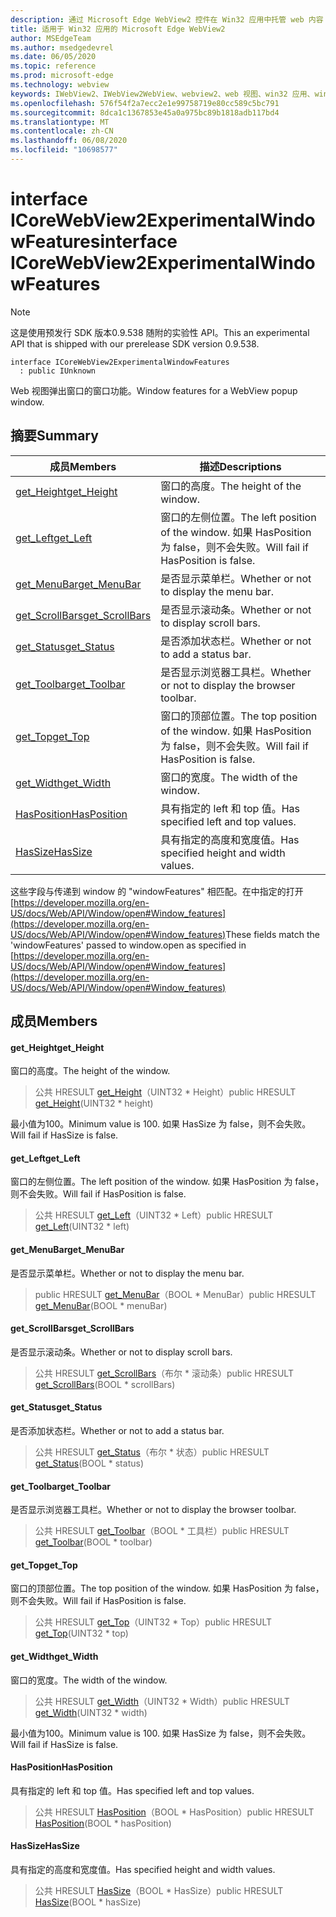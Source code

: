 ```yaml
---
description: 通过 Microsoft Edge WebView2 控件在 Win32 应用中托管 web 内容
title: 适用于 Win32 应用的 Microsoft Edge WebView2
author: MSEdgeTeam
ms.author: msedgedevrel
ms.date: 06/05/2020
ms.topic: reference
ms.prod: microsoft-edge
ms.technology: webview
keywords: IWebView2、IWebView2WebView、webview2、web 视图、win32 应用、win32、edge、ICoreWebView2、ICoreWebView2Controller、浏览器控件、边缘 html
ms.openlocfilehash: 576f54f2a7ecc2e1e99758719e80cc589c5bc791
ms.sourcegitcommit: 8dca1c1367853e45a0a975bc89b1818adb117bd4
ms.translationtype: MT
ms.contentlocale: zh-CN
ms.lasthandoff: 06/08/2020
ms.locfileid: "10698577"
---
```

# <span data-ttu-id="caedf-104">interface ICoreWebView2ExperimentalWindowFeatures</span><span class="sxs-lookup"><span data-stu-id="caedf-104">interface ICoreWebView2ExperimentalWindowFeatures</span></span> 

> [!NOTE]
> <span data-ttu-id="caedf-105">这是使用预发行 SDK 版本0.9.538 随附的实验性 API。</span><span class="sxs-lookup"><span data-stu-id="caedf-105">This an experimental API that is shipped with our prerelease SDK version 0.9.538.</span></span>

```
interface ICoreWebView2ExperimentalWindowFeatures
  : public IUnknown
```

<span data-ttu-id="caedf-106">Web 视图弹出窗口的窗口功能。</span><span class="sxs-lookup"><span data-stu-id="caedf-106">Window features for a WebView popup window.</span></span>

## <span data-ttu-id="caedf-107">摘要</span><span class="sxs-lookup"><span data-stu-id="caedf-107">Summary</span></span>

 <span data-ttu-id="caedf-108">成员</span><span class="sxs-lookup"><span data-stu-id="caedf-108">Members</span></span>                        | <span data-ttu-id="caedf-109">描述</span><span class="sxs-lookup"><span data-stu-id="caedf-109">Descriptions</span></span>
--------------------------------|---------------------------------------------
[<span data-ttu-id="caedf-110">get_Height</span><span class="sxs-lookup"><span data-stu-id="caedf-110">get_Height</span></span>](#get_height) | <span data-ttu-id="caedf-111">窗口的高度。</span><span class="sxs-lookup"><span data-stu-id="caedf-111">The height of the window.</span></span>
[<span data-ttu-id="caedf-112">get_Left</span><span class="sxs-lookup"><span data-stu-id="caedf-112">get_Left</span></span>](#get_left) | <span data-ttu-id="caedf-113">窗口的左侧位置。</span><span class="sxs-lookup"><span data-stu-id="caedf-113">The left position of the window.</span></span> <span data-ttu-id="caedf-114">如果 HasPosition 为 false，则不会失败。</span><span class="sxs-lookup"><span data-stu-id="caedf-114">Will fail if HasPosition is false.</span></span>
[<span data-ttu-id="caedf-115">get_MenuBar</span><span class="sxs-lookup"><span data-stu-id="caedf-115">get_MenuBar</span></span>](#get_menubar) | <span data-ttu-id="caedf-116">是否显示菜单栏。</span><span class="sxs-lookup"><span data-stu-id="caedf-116">Whether or not to display the menu bar.</span></span>
[<span data-ttu-id="caedf-117">get_ScrollBars</span><span class="sxs-lookup"><span data-stu-id="caedf-117">get_ScrollBars</span></span>](#get_scrollbars) | <span data-ttu-id="caedf-118">是否显示滚动条。</span><span class="sxs-lookup"><span data-stu-id="caedf-118">Whether or not to display scroll bars.</span></span>
[<span data-ttu-id="caedf-119">get_Status</span><span class="sxs-lookup"><span data-stu-id="caedf-119">get_Status</span></span>](#get_status) | <span data-ttu-id="caedf-120">是否添加状态栏。</span><span class="sxs-lookup"><span data-stu-id="caedf-120">Whether or not to add a status bar.</span></span>
[<span data-ttu-id="caedf-121">get_Toolbar</span><span class="sxs-lookup"><span data-stu-id="caedf-121">get_Toolbar</span></span>](#get_toolbar) | <span data-ttu-id="caedf-122">是否显示浏览器工具栏。</span><span class="sxs-lookup"><span data-stu-id="caedf-122">Whether or not to display the browser toolbar.</span></span>
[<span data-ttu-id="caedf-123">get_Top</span><span class="sxs-lookup"><span data-stu-id="caedf-123">get_Top</span></span>](#get_top) | <span data-ttu-id="caedf-124">窗口的顶部位置。</span><span class="sxs-lookup"><span data-stu-id="caedf-124">The top position of the window.</span></span> <span data-ttu-id="caedf-125">如果 HasPosition 为 false，则不会失败。</span><span class="sxs-lookup"><span data-stu-id="caedf-125">Will fail if HasPosition is false.</span></span>
[<span data-ttu-id="caedf-126">get_Width</span><span class="sxs-lookup"><span data-stu-id="caedf-126">get_Width</span></span>](#get_width) | <span data-ttu-id="caedf-127">窗口的宽度。</span><span class="sxs-lookup"><span data-stu-id="caedf-127">The width of the window.</span></span>
[<span data-ttu-id="caedf-128">HasPosition</span><span class="sxs-lookup"><span data-stu-id="caedf-128">HasPosition</span></span>](#hasposition) | <span data-ttu-id="caedf-129">具有指定的 left 和 top 值。</span><span class="sxs-lookup"><span data-stu-id="caedf-129">Has specified left and top values.</span></span>
[<span data-ttu-id="caedf-130">HasSize</span><span class="sxs-lookup"><span data-stu-id="caedf-130">HasSize</span></span>](#hassize) | <span data-ttu-id="caedf-131">具有指定的高度和宽度值。</span><span class="sxs-lookup"><span data-stu-id="caedf-131">Has specified height and width values.</span></span>

<span data-ttu-id="caedf-132">这些字段与传递到 window 的 "windowFeatures" 相匹配。在中指定的打开[https://developer.mozilla.org/en-US/docs/Web/API/Window/open#Window_features](https://developer.mozilla.org/en-US/docs/Web/API/Window/open#Window_features)</span><span class="sxs-lookup"><span data-stu-id="caedf-132">These fields match the 'windowFeatures' passed to window.open as specified in [https://developer.mozilla.org/en-US/docs/Web/API/Window/open#Window_features](https://developer.mozilla.org/en-US/docs/Web/API/Window/open#Window_features)</span></span>

## <span data-ttu-id="caedf-133">成员</span><span class="sxs-lookup"><span data-stu-id="caedf-133">Members</span></span>

#### <span data-ttu-id="caedf-134">get_Height</span><span class="sxs-lookup"><span data-stu-id="caedf-134">get_Height</span></span> 

<span data-ttu-id="caedf-135">窗口的高度。</span><span class="sxs-lookup"><span data-stu-id="caedf-135">The height of the window.</span></span>

> <span data-ttu-id="caedf-136">公共 HRESULT [get_Height](#get_height)（UINT32 \* Height）</span><span class="sxs-lookup"><span data-stu-id="caedf-136">public HRESULT [get_Height](#get_height)(UINT32 \* height)</span></span>

<span data-ttu-id="caedf-137">最小值为100。</span><span class="sxs-lookup"><span data-stu-id="caedf-137">Minimum value is 100.</span></span> <span data-ttu-id="caedf-138">如果 HasSize 为 false，则不会失败。</span><span class="sxs-lookup"><span data-stu-id="caedf-138">Will fail if HasSize is false.</span></span>

#### <span data-ttu-id="caedf-139">get_Left</span><span class="sxs-lookup"><span data-stu-id="caedf-139">get_Left</span></span> 

<span data-ttu-id="caedf-140">窗口的左侧位置。</span><span class="sxs-lookup"><span data-stu-id="caedf-140">The left position of the window.</span></span> <span data-ttu-id="caedf-141">如果 HasPosition 为 false，则不会失败。</span><span class="sxs-lookup"><span data-stu-id="caedf-141">Will fail if HasPosition is false.</span></span>

> <span data-ttu-id="caedf-142">公共 HRESULT [get_Left](#get_left)（UINT32 \* Left）</span><span class="sxs-lookup"><span data-stu-id="caedf-142">public HRESULT [get_Left](#get_left)(UINT32 \* left)</span></span>

#### <span data-ttu-id="caedf-143">get_MenuBar</span><span class="sxs-lookup"><span data-stu-id="caedf-143">get_MenuBar</span></span> 

<span data-ttu-id="caedf-144">是否显示菜单栏。</span><span class="sxs-lookup"><span data-stu-id="caedf-144">Whether or not to display the menu bar.</span></span>

> <span data-ttu-id="caedf-145">public HRESULT [get_MenuBar](#get_menubar)（BOOL \* MenuBar）</span><span class="sxs-lookup"><span data-stu-id="caedf-145">public HRESULT [get_MenuBar](#get_menubar)(BOOL \* menuBar)</span></span>

#### <span data-ttu-id="caedf-146">get_ScrollBars</span><span class="sxs-lookup"><span data-stu-id="caedf-146">get_ScrollBars</span></span> 

<span data-ttu-id="caedf-147">是否显示滚动条。</span><span class="sxs-lookup"><span data-stu-id="caedf-147">Whether or not to display scroll bars.</span></span>

> <span data-ttu-id="caedf-148">公共 HRESULT [get_ScrollBars](#get_scrollbars)（布尔 \* 滚动条）</span><span class="sxs-lookup"><span data-stu-id="caedf-148">public HRESULT [get_ScrollBars](#get_scrollbars)(BOOL \* scrollBars)</span></span>

#### <span data-ttu-id="caedf-149">get_Status</span><span class="sxs-lookup"><span data-stu-id="caedf-149">get_Status</span></span> 

<span data-ttu-id="caedf-150">是否添加状态栏。</span><span class="sxs-lookup"><span data-stu-id="caedf-150">Whether or not to add a status bar.</span></span>

> <span data-ttu-id="caedf-151">公共 HRESULT [get_Status](#get_status)（布尔 \* 状态）</span><span class="sxs-lookup"><span data-stu-id="caedf-151">public HRESULT [get_Status](#get_status)(BOOL \* status)</span></span>

#### <span data-ttu-id="caedf-152">get_Toolbar</span><span class="sxs-lookup"><span data-stu-id="caedf-152">get_Toolbar</span></span> 

<span data-ttu-id="caedf-153">是否显示浏览器工具栏。</span><span class="sxs-lookup"><span data-stu-id="caedf-153">Whether or not to display the browser toolbar.</span></span>

> <span data-ttu-id="caedf-154">公共 HRESULT [get_Toolbar](#get_toolbar)（BOOL \* 工具栏）</span><span class="sxs-lookup"><span data-stu-id="caedf-154">public HRESULT [get_Toolbar](#get_toolbar)(BOOL \* toolbar)</span></span>

#### <span data-ttu-id="caedf-155">get_Top</span><span class="sxs-lookup"><span data-stu-id="caedf-155">get_Top</span></span> 

<span data-ttu-id="caedf-156">窗口的顶部位置。</span><span class="sxs-lookup"><span data-stu-id="caedf-156">The top position of the window.</span></span> <span data-ttu-id="caedf-157">如果 HasPosition 为 false，则不会失败。</span><span class="sxs-lookup"><span data-stu-id="caedf-157">Will fail if HasPosition is false.</span></span>

> <span data-ttu-id="caedf-158">公共 HRESULT [get_Top](#get_top)（UINT32 \* Top）</span><span class="sxs-lookup"><span data-stu-id="caedf-158">public HRESULT [get_Top](#get_top)(UINT32 \* top)</span></span>

#### <span data-ttu-id="caedf-159">get_Width</span><span class="sxs-lookup"><span data-stu-id="caedf-159">get_Width</span></span> 

<span data-ttu-id="caedf-160">窗口的宽度。</span><span class="sxs-lookup"><span data-stu-id="caedf-160">The width of the window.</span></span>

> <span data-ttu-id="caedf-161">公共 HRESULT [get_Width](#get_width)（UINT32 \* Width）</span><span class="sxs-lookup"><span data-stu-id="caedf-161">public HRESULT [get_Width](#get_width)(UINT32 \* width)</span></span>

<span data-ttu-id="caedf-162">最小值为100。</span><span class="sxs-lookup"><span data-stu-id="caedf-162">Minimum value is 100.</span></span> <span data-ttu-id="caedf-163">如果 HasSize 为 false，则不会失败。</span><span class="sxs-lookup"><span data-stu-id="caedf-163">Will fail if HasSize is false.</span></span>

#### <span data-ttu-id="caedf-164">HasPosition</span><span class="sxs-lookup"><span data-stu-id="caedf-164">HasPosition</span></span> 

<span data-ttu-id="caedf-165">具有指定的 left 和 top 值。</span><span class="sxs-lookup"><span data-stu-id="caedf-165">Has specified left and top values.</span></span>

> <span data-ttu-id="caedf-166">公共 HRESULT [HasPosition](#hasposition)（BOOL \* HasPosition）</span><span class="sxs-lookup"><span data-stu-id="caedf-166">public HRESULT [HasPosition](#hasposition)(BOOL \* hasPosition)</span></span>

#### <span data-ttu-id="caedf-167">HasSize</span><span class="sxs-lookup"><span data-stu-id="caedf-167">HasSize</span></span> 

<span data-ttu-id="caedf-168">具有指定的高度和宽度值。</span><span class="sxs-lookup"><span data-stu-id="caedf-168">Has specified height and width values.</span></span>

> <span data-ttu-id="caedf-169">公共 HRESULT [HasSize](#hassize)（BOOL \* HasSize）</span><span class="sxs-lookup"><span data-stu-id="caedf-169">public HRESULT [HasSize](#hassize)(BOOL \* hasSize)</span></span>

